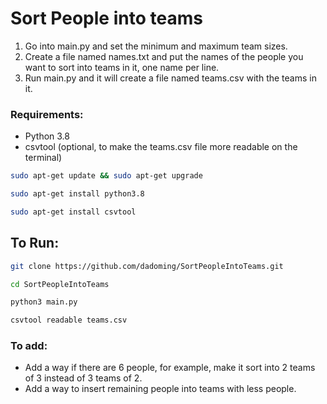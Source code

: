 # Sort People into teams

1. Go into main.py and set the minimum and maximum team sizes.
2. Create a file named names.txt and put the names of the people you want to sort into teams in it, one name per line.
3. Run main.py and it will create a file named teams.csv with the teams in it.

### Requirements:
- Python 3.8
- csvtool (optional, to make the teams.csv file more readable on the terminal)

```bash
sudo apt-get update && sudo apt-get upgrade
```
```bash
sudo apt-get install python3.8
```
```bash
sudo apt-get install csvtool
```

## To Run:
```bash
git clone https://github.com/dadoming/SortPeopleIntoTeams.git
```
```bash
cd SortPeopleIntoTeams
```
```bash
python3 main.py
```
```bash
csvtool readable teams.csv
```

### To add:
- Add a way if there are 6 people, for example, make it sort into 2 teams of 3 instead of 3 teams of 2.
- Add a way to insert remaining people into teams with less people.
